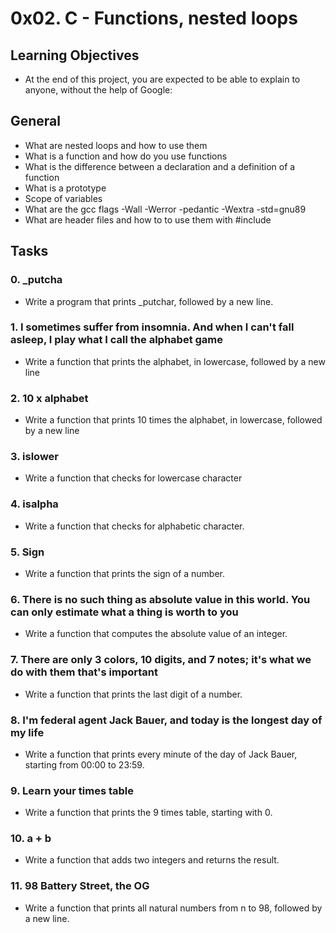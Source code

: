 # 0x02. C - Functions, nested loops
## Learning Objectives
* At the end of this project, you are expected to be able to explain to anyone, without the help of Google:

## General
* What are nested loops and how to use them
* What is a function and how do you use functions
* What is the difference between a declaration and a definition of a function
* What is a prototype
* Scope of variables
* What are the gcc flags -Wall -Werror -pedantic -Wextra -std=gnu89
* What are header files and how to to use them with #include

## Tasks
### 0. _putcha
* Write a program that prints _putchar, followed by a new line.
### 1. I sometimes suffer from insomnia. And when I can't fall asleep, I play what I call the alphabet game
* Write a function that prints the alphabet, in lowercase, followed by a new line
### 2. 10 x alphabet
* Write a function that prints 10 times the alphabet, in lowercase, followed by a new line
### 3. islower
* Write a function that checks for lowercase character
### 4. isalpha
* Write a function that checks for alphabetic character.
### 5. Sign
* Write a function that prints the sign of a number.
### 6. There is no such thing as absolute value in this world. You can only estimate what a thing is worth to you 
* Write a function that computes the absolute value of an integer.
### 7. There are only 3 colors, 10 digits, and 7 notes; it's what we do with them that's important
* Write a function that prints the last digit of a number.
### 8. I'm federal agent Jack Bauer, and today is the longest day of my life
* Write a function that prints every minute of the day of Jack Bauer, starting from 00:00 to 23:59.
### 9. Learn your times table
* Write a function that prints the 9 times table, starting with 0.
### 10. a + b
* Write a function that adds two integers and returns the result.
### 11. 98 Battery Street, the OG
* Write a function that prints all natural numbers from n to 98, followed by a new line.
